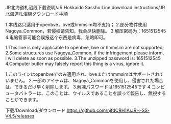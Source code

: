 JR北海道札沼线下载说明/JR Hokkaido Sassho Line download instructions/JR北海道札沼線ダウンロード手順

1.本线路只适用于openbve，bve或hmmsim均不支持；
2.部分物件使用Nagoya_Common，若侵权请告知，我会尽快删除。
3.解压密码为：1651512545
4.电脑管家可能会误报这个东西是病毒，忽略即可。

1.This line is only applicable to openbve, bve or hmmsim are not supported;
2.Some structures use Nagoya_Common, if the infringement please inform, I will delete as soon as possible.
3.The unzipped password is: 1651512545
4.Computer butler may falsely report this thing is a virus, ignore it.

1.このラインはopenbveでのみ適用され、bveまたはhmmsimはサポートされていません。
2.一部のアイテムは、Nagoya_Commonを使用し、侵害された場合は、できるだけ早く削除します。
3.解凍パスワードは1651512545です
4.コンピュータバトラーは、このことは、ウイルスであることを誤って報告し、無視することができます。

下载/Download/ダウンロード:https://github.com/njfdCRH1A/JRH-SS-V4.5/releases

